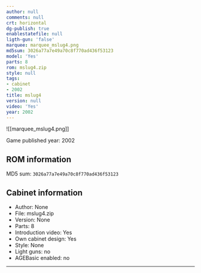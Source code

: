 ```yaml
---
author: null
comments: null
crt: horizontal
dg-publish: true
enablestatefile: null
ligth-gun: 'false'
marquee: marquee_mslug4.png
md5sum: 3026a77a7e49a70c8f770ad436f53123
model: 'Yes'
parts: 8
rom: mslug4.zip
style: null
tags:
- cabinet
- 2002
title: mslug4
version: null
video: 'Yes'
year: 2002
---
```


![[marquee_mslug4.png]]

Game published year: 2002

## ROM information

MD5 sum: `3026a77a7e49a70c8f770ad436f53123` 

## Cabinet information

- Author: None
- File: mslug4.zip
- Version: None
- Parts: 8
- Introduction video: Yes
- Own cabinet design: Yes
- Style: None
- Light guns: no
- AGEBasic enabled: no

---
